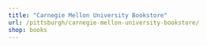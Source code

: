 ```yaml
---
title: "Carnegie Mellon University Bookstore"
url: /pittsburgh/carnegie-mellon-university-bookstore/
shop: books
---
```

